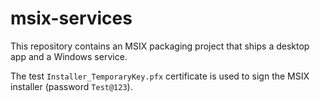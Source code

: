 # msix-services
This repository contains an MSIX packaging project that ships a desktop app and a Windows service.

The test `Installer_TemporaryKey.pfx` certificate is used to sign the MSIX installer (password `Test@123`).
